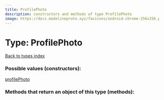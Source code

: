 ```yaml
---
title: ProfilePhoto
description: constructors and methods of type ProfilePhoto
image: https://docs.madelineproto.xyz/favicons/android-chrome-256x256.png
---
```

# Type: ProfilePhoto  
[Back to types index](index.md)



### Possible values (constructors):

[profilePhoto](../constructors/profilePhoto.md)  



### Methods that return an object of this type (methods):



